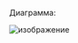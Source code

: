Диаграмма:

![изображение](https://user-images.githubusercontent.com/48532279/222973578-1f74eac6-b2b9-4f54-b01f-acb9a4996579.png)
